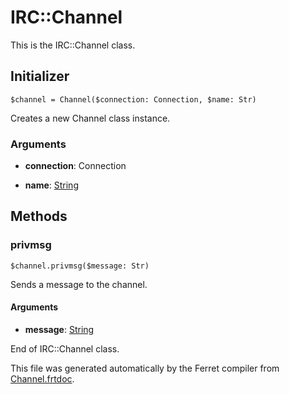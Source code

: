 # IRC::Channel

This is the IRC::Channel class.




## Initializer

```
$channel = Channel($connection: Connection, $name: Str)
```

Creates a new Channel class instance.


### Arguments

* __connection__: Connection  

* __name__: [String](/std/doc/String.md)  

## Methods

### privmsg

```
$channel.privmsg($message: Str)
```

Sends a message to the channel.


#### Arguments

* __message__: [String](/std/doc/String.md)  







End of IRC::Channel class.

This file was generated automatically by the Ferret compiler from
[Channel.frtdoc](../Channel.frtdoc).